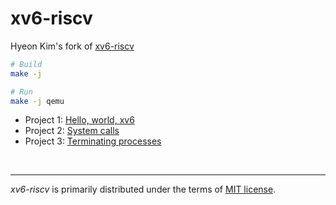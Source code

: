 xv6-riscv
========
Hyeon Kim's fork of [xv6-riscv]

```bash
# Build
make -j

# Run
make -j qemu
```

- Project 1: [Hello, world, xv6](https://github.com/snu-csl/os-pa1)
- Project 2: [System calls](https://github.com/snu-csl/os-pa2)
- Project 3: [Terminating processes](https://github.com/snu-csl/os-pa3)

&nbsp;

--------
*xv6-riscv* is primarily distributed under the terms of [MIT license].

[xv6-riscv]: https://github.com/snu-csl/xv6-riscv-snu
[MIT license]: LICENSE-MIT
